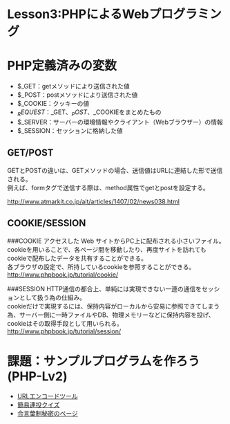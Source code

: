 Lesson3:PHPによるWebプログラミング
====

# PHP定義済みの変数
* $_GET：getメソッドにより送信された値
* $_POST：postメソッドにより送信された値
* $_COOKIE：クッキーの値
* $_ REQUEST：$_GET、$_POST、$_COOKIEをまとめたもの
* $_SERVER：サーバーの環境情報やクライアント（Webブラウザー）の情報
* $_SESSION：セッションに格納した値

## GET/POST
GETとPOSTの違いは、GETメソッドの場合、送信値はURLに連結した形で送信される。  
例えば、formタグで送信する際は、method属性でgetとpostを設定する。

<http://www.atmarkit.co.jp/ait/articles/1407/02/news038.html>

## COOKIE/SESSION

###COOKIE
アクセスした Web サイトからPC上に配布される小さいファイル。  
cookieを用いることで、各ページ間を移動したり、再度サイトを訪れてもcookieで配布したデータを共有することができる。  
各ブラウザの設定で、所持しているcookieを参照することができる。  
<http://www.phpbook.jp/tutorial/cookie/>

###SESSION
HTTP通信の都合上、単純には実現できない一連の通信をセッションとして扱う為の仕組み。  
cookieだけで実現するには、保持内容がローカルから安易に参照できてしまう為、サーバー側に一時ファイルやDB、物理メモリーなどに保持内容を投げ、cookieはその取得手段として用いられる。
<http://www.phpbook.jp/tutorial/session/>

# 課題：サンプルプログラムを作ろう(PHP-Lv2)
+ [URLエンコードツール](https://github.com/shogirin/acthouse_pg_shortclass/blob/master/practice_php/url_encode_Q.php)
+ [簡易連投クイズ](https://github.com/shogirin/acthouse_pg_shortclass/blob/master/practice_php/quiz_Q.php)
+ [合言葉制秘密のページ](https://github.com/shogirin/acthouse_pg_shortclass/blob/master/practice_php/secret_Q.php)